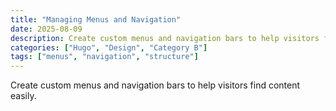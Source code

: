 ```yaml
---
title: "Managing Menus and Navigation"
date: 2025-08-09
description: Create custom menus and navigation bars to help visitors find content easily.
categories: ["Hugo", "Design", "Category B"]
tags: ["menus", "navigation", "structure"]
---
```


Create custom menus and navigation bars to help visitors find content easily.